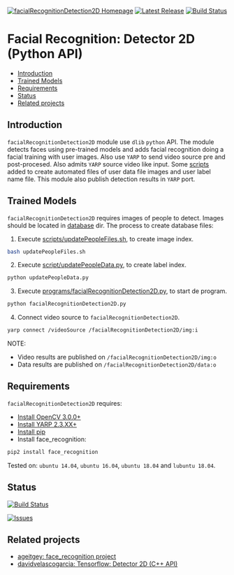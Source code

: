 [![facialRecognitionDetection2D Homepage](https://img.shields.io/badge/facialRecognitionDetection2D-develop-orange.svg)](https://github.com/davidvelascogarcia/facialRecognitionDetection2D/tree/develop/programs) [![Latest Release](https://img.shields.io/github/tag/davidvelascogarcia/facialRecognitionDetection2D.svg?label=Latest%20Release)](https://github.com/davidvelascogarcia/facialRecognitionDetection2D/tags) [![Build Status](https://travis-ci.org/davidvelascogarcia/facialRecognitionDetection2D.svg?branch=develop)](https://travis-ci.org/davidvelascogarcia/facialRecognitionDetection2D)

# Facial Recognition: Detector 2D (Python API)

- [Introduction](#introduction)
- [Trained Models](#trained-models)
- [Requirements](#requirements)
- [Status](#status)
- [Related projects](#related-projects)


## Introduction

`facialRecognitionDetection2D` module use `dlib` `python` API. The module detects faces using pre-trained models and adds facial recognition doing a facial training with user images. Also use `YARP` to send video source pre and post-procesed. Also admits `YARP` source video like input. Some [scripts](./scripts) added to create automated files of user data file images and user label name file. This module also publish detection results in `YARP` port.


## Trained Models

`facialRecognitionDetection2D` requires images of people to detect. Images should be located in [database](./database) dir. 
The process to create database files:

1. Execute [scripts/updatePeopleFiles.sh](./scripts), to create image index.
```bash
bash updatePeopleFiles.sh
```
2. Execute [script/updatePeopleData.py](./scripts), to create label index.
```python
python updatePeopleData.py
```
3. Execute [programs/facialRecognitionDetection2D.py](./programs), to start de program.
```python
python facialRecognitionDetection2D.py
```
4. Connect video source to `facialRecognitionDetection2D`.
```bash
yarp connect /videoSource /facialRecognitionDetection2D/img:i
```

NOTE:

- Video results are published on `/facialRecognitionDetection2D/img:o`
- Data results are published on `/facialRecognitionDetection2D/data:o`

## Requirements

`facialRecognitionDetection2D` requires:

* [Install OpenCV 3.0.0+](https://github.com/roboticslab-uc3m/installation-guides/blob/master/install-opencv.md)
* [Install YARP 2.3.XX+](https://github.com/roboticslab-uc3m/installation-guides/blob/master/install-yarp.md)
* [Install pip](https://github.com/roboticslab-uc3m/installation-guides/blob/master/install-pip.md)
* Install face_recognition:
```bash
pip2 install face_recognition
```

Tested on: `ubuntu 14.04`, `ubuntu 16.04`, `ubuntu 18.04` and `lubuntu 18.04`.


## Status

[![Build Status](https://travis-ci.org/davidvelascogarcia/facialRecognitionDetection2D.svg?branch=develop)](https://travis-ci.org/davidvelascogarcia/facialRecognitionDetection2D)

[![Issues](https://img.shields.io/github/issues/davidvelascogarcia/facialRecognitionDetection2D.svg?label=Issues)](https://github.com/davidvelascogarcia/facialRecognitionDetection2D/issues)

## Related projects

* [ageitgey: face_recognition project](https://github.com/ageitgey/face_recognition)
* [davidvelascogarcia: Tensorflow: Detector 2D (C++ API)](https://github.com/davidvelascogarcia/tensorflowDetection2D)
